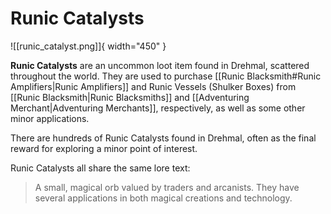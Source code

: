 # Runic Catalysts

![[runic_catalyst.png]]{ width="450" }

**Runic Catalysts** are an uncommon loot item found in Drehmal, scattered throughout the world. They are used to purchase [[Runic Blacksmith#Runic Amplifiers|Runic Amplifiers]] and Runic Vessels (Shulker Boxes) from [[Runic Blacksmith|Runic Blacksmiths]] and [[Adventuring Merchant|Adventuring Merchants]], respectively, as well as some other minor applications.

There are hundreds of Runic Catalysts found in Drehmal, often as the final reward for exploring a minor point of interest.

Runic Catalysts all share the same lore text:

> A small, magical orb valued by traders and arcanists. They have several applications in both magical creations and technology.